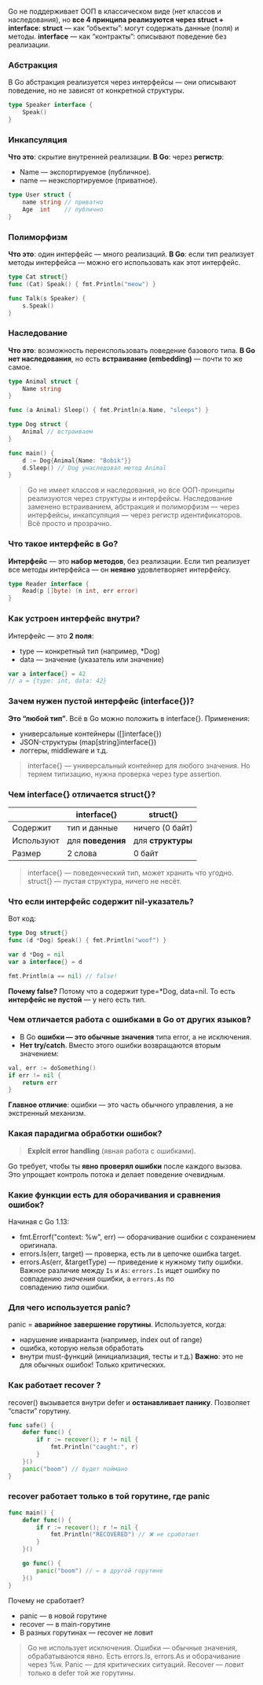 Go не поддерживает ООП в классическом виде (нет классов и наследования), но **все 4 принципа реализуются через struct + interface**:
**struct** — как “объекты”: могут содержать данные (поля) и методы.
**interface** — как “контракты”: описывают поведение без реализации.
### **Абстракция**
 В Go абстракция реализуется через интерфейсы — они описывают поведение, но не зависят от конкретной структуры.
```go
type Speaker interface {
	Speak()
}
```
### **Инкапсуляция**
**Что это**: скрытие внутренней реализации.
**В Go**: через **регистр**:
- Name — экспортируемое (публичное).
- name — неэкспортируемое (приватное).
```go
type User struct {
	name string // приватно
	Age  int    // публично
}
```
### **Полиморфизм**
**Что это**: один интерфейс — много реализаций.
**В Go**: если тип реализует методы интерфейса — можно его использовать как этот интерфейс.
```go
type Cat struct{}
func (Cat) Speak() { fmt.Println("meow") }

func Talk(s Speaker) {
	s.Speak()
}
```
### **Наследование**
**Что это**: возможность переиспользовать поведение базового типа.
**В Go нет наследования**, но есть **встраивание (embedding)** — почти то же самое.
```go
type Animal struct {
	Name string
}

func (a Animal) Sleep() { fmt.Println(a.Name, "sleeps") }

type Dog struct {
	Animal // встраиваем
}

func main() {
	d := Dog{Animal{Name: "Bobik"}}
	d.Sleep() // Dog унаследовал метод Animal
}
```
> Go не имеет классов и наследования, но все ООП-принципы реализуются через структуры и интерфейсы. Наследование заменено встраиванием, абстракция и полиморфизм — через интерфейсы, инкапсуляция — через регистр идентификаторов. Всё просто и прозрачно.
### **Что такое интерфейс в Go?**
**Интерфейс** — это **набор методов**, без реализации.
Если тип реализует все методы интерфейса — он **неявно** удовлетворяет интерфейсу.
```go
type Reader interface {
	Read(p []byte) (n int, err error)
}
```
### **Как устроен интерфейс внутри?**
Интерфейс — это **2 поля**:
- type — конкретный тип (например, *Dog)
- data — значение (указатель или значение)
```go
var a interface{} = 42
// a = {type: int, data: 42}
```
### **Зачем нужен пустой интерфейс (interface{})?**
**Это “любой тип”**. Всё в Go можно положить в interface{}.
Применения:
- универсальные контейнеры ([]interface{})
- JSON-структуры (map[string]interface{})
- логгеры, middleware и т.д.
> interface{} — универсальный контейнер для любого значения. Но теряем типизацию, нужна проверка через type assertion.
### **Чем interface{} отличается struct{}?**

||interface{}|struct{}|
|---|---|---|
|Содержит|тип и данные|ничего (0 байт)|
|Используют|для **поведения**|для **структуры**|
|Размер|2 слова|0 байт|
> interface{} — поведенческий тип, может хранить что угодно. struct{} — пустая структура, ничего не несёт.
### **Что если интерфейс содержит nil-указатель?**
Вот код:
```go
type Dog struct{}
func (d *Dog) Speak() { fmt.Println("woof") }

var d *Dog = nil
var a interface{} = d

fmt.Println(a == nil) // false!
```
**Почему false?**
Потому что a содержит type=*Dog, data=nil.
То есть **интерфейс не пустой** — у него есть тип.
### Чем отличается работа с ошибками в Go от других языков?
- В Go **ошибки — это обычные значения** типа error, а не исключения.
- **Нет try/catch**. Вместо этого ошибки возвращаются вторым значением:
```go
val, err := doSomething()
if err != nil {
	return err
}
```
**Главное отличие**: ошибки — это часть обычного управления, а не экстренный механизм.
### **Какая парадигма обработки ошибок?**
> **Explcit error handling** (явная работа с ошибками).

Go требует, чтобы ты **явно проверял ошибки** после каждого вызова. Это упрощает контроль потока и делает поведение очевидным.
### **Какие функции есть для оборачивания и сравнения ошибок?**
Начиная с Go 1.13:
- fmt.Errorf("context: %w", err) — оборачивание ошибки с сохранением оригинала.
- errors.Is(err, target) — проверка, есть ли в цепочке ошибка target.
- errors.As(err, &targetType) — приведение к нужному типу ошибки.
Важное различие между `Is` и `As`: `errors.Is` ищет ошибку по совпадению _значения_ ошибки, а `errors.As` по совпадению _типа_ ошибки. 
### **Для чего используется panic?**
panic = **аварийное завершение горутины**. Используется, когда:
- нарушение инварианта (например, index out of range)
- ошибка, которую нельзя обработать
- внутри must-функций (инициализация, тесты и т.д.)
**Важно**: это не для обычных ошибок! Только критических.
### **Как работает recover ?**
recover() вызывается внутри defer и **останавливает панику**. Позволяет “спасти” горутину.
```go
func safe() {
	defer func() {
		if r := recover(); r != nil {
			fmt.Println("caught:", r)
		}
	}()
	panic("boom") // будет поймано
}
```
### **recover работает только в той горутине, где panic**
```go
func main() {
	defer func() {
		if r := recover(); r != nil {
			fmt.Println("RECOVERED") // ❌ не сработает
		}
	}()

	go func() {
		panic("boom") // ← в другой горутине
	}()
}
```
Почему не сработает?
- panic — в новой горутине
- recover — в main-горутине
- В разных горутинах — recover не ловит

> Go не использует исключения. Ошибки — обычные значения, обрабатываются явно.
> Есть errors.Is, errors.As и оборачивание через %w.
> Panic — для критических ситуаций. Recover — ловит только в defer той же горутины.

